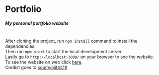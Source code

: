 <h1>Portfolio</h1>
<h5>My personal portfolio website</h5><br>
After cloning the project, run <code>npm install</code> command to install the dependencies.<br>
Then run <code>npm start</code> to start the local development server.<br>
Lastly go to <code>http://localhost:3000/</code> on your browser to see the website.<br>
To see the website on web click <a href="https://dervistprk.github.io" target="_blank">here</a>.<br>
Credist goes to <a href="https://github.com/soumyajit4419" target="_blank">soumyajit4419</a>
